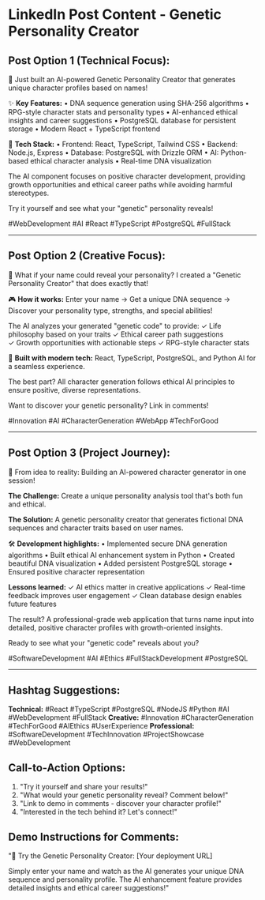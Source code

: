 # LinkedIn Post Content - Genetic Personality Creator

## Post Option 1 (Technical Focus):
🧬 Just built an AI-powered Genetic Personality Creator that generates unique character profiles based on names!

✨ **Key Features:**
• DNA sequence generation using SHA-256 algorithms
• RPG-style character stats and personality types
• AI-enhanced ethical insights and career suggestions
• PostgreSQL database for persistent storage
• Modern React + TypeScript frontend

🔧 **Tech Stack:**
• Frontend: React, TypeScript, Tailwind CSS
• Backend: Node.js, Express
• Database: PostgreSQL with Drizzle ORM
• AI: Python-based ethical character analysis
• Real-time DNA visualization

The AI component focuses on positive character development, providing growth opportunities and ethical career paths while avoiding harmful stereotypes.

Try it yourself and see what your "genetic" personality reveals! 

#WebDevelopment #AI #React #TypeScript #PostgreSQL #FullStack

---

## Post Option 2 (Creative Focus):
🧬 What if your name could reveal your personality? I created a "Genetic Personality Creator" that does exactly that!

🎮 **How it works:**
Enter your name → Get a unique DNA sequence → Discover your personality type, strengths, and special abilities!

The AI analyzes your generated "genetic code" to provide:
✓ Life philosophy based on your traits
✓ Ethical career path suggestions  
✓ Growth opportunities with actionable steps
✓ RPG-style character stats

🔬 **Built with modern tech:**
React, TypeScript, PostgreSQL, and Python AI for a seamless experience.

The best part? All character generation follows ethical AI principles to ensure positive, diverse representations.

Want to discover your genetic personality? Link in comments!

#Innovation #AI #CharacterGeneration #WebApp #TechForGood

---

## Post Option 3 (Project Journey):
🚀 From idea to reality: Building an AI-powered character generator in one session!

**The Challenge:** Create a unique personality analysis tool that's both fun and ethical.

**The Solution:** A genetic personality creator that generates fictional DNA sequences and character traits based on user names.

🛠️ **Development highlights:**
• Implemented secure DNA generation algorithms
• Built ethical AI enhancement system in Python
• Created beautiful DNA visualization
• Added persistent PostgreSQL storage
• Ensured positive character representation

**Lessons learned:**
✓ AI ethics matter in creative applications
✓ Real-time feedback improves user engagement
✓ Clean database design enables future features

The result? A professional-grade web application that turns name input into detailed, positive character profiles with growth-oriented insights.

Ready to see what your "genetic code" reveals about you?

#SoftwareDevelopment #AI #Ethics #FullStackDevelopment #PostgreSQL

---

## Hashtag Suggestions:
**Technical:** #React #TypeScript #PostgreSQL #NodeJS #Python #AI #WebDevelopment #FullStack
**Creative:** #Innovation #CharacterGeneration #TechForGood #AIEthics #UserExperience
**Professional:** #SoftwareDevelopment #TechInnovation #ProjectShowcase #WebDevelopment

## Call-to-Action Options:
1. "Try it yourself and share your results!"
2. "What would your genetic personality reveal? Comment below!"
3. "Link to demo in comments - discover your character profile!"
4. "Interested in the tech behind it? Let's connect!"

## Demo Instructions for Comments:
"🔗 Try the Genetic Personality Creator: [Your deployment URL]

Simply enter your name and watch as the AI generates your unique DNA sequence and personality profile. The AI enhancement feature provides detailed insights and ethical career suggestions!"